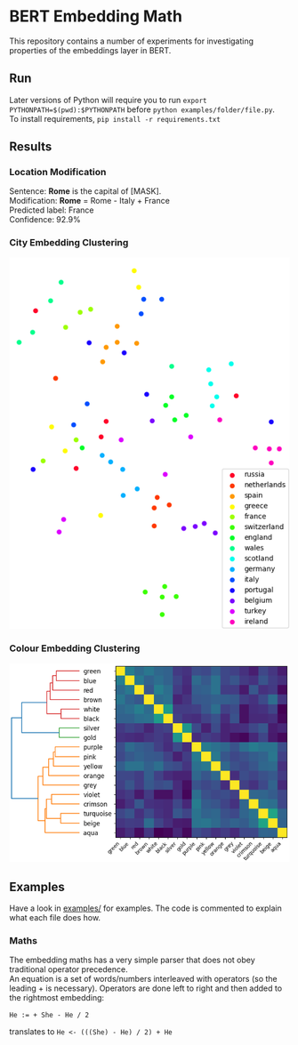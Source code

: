 # BERT Embedding Math
This repository contains a number of experiments for investigating properties of the embeddings layer in BERT.
## Run
Later versions of Python will require you to run `export PYTHONPATH=$(pwd):$PYTHONPATH` before `python examples/folder/file.py`.  
To install requirements, `pip install -r requirements.txt`
## Results
### Location Modification
Sentence: **Rome** is the capital of [MASK].  
Modification: **Rome** = Rome - Italy + France  
Predicted label: France  
Confidence: 92.9% 

### City Embedding Clustering
![City Embedding Clustering](images/countries.png "City Embedding Clustering")

### Colour Embedding Clustering
![Colour Embedding Clustering](images/colours.png "Colour Embedding Clustering")
## Examples
Have a look in [examples/](examples/) for examples. The code is commented to explain what each file does how.  
### Maths
The embedding maths has a very simple parser that does not obey traditional operator precedence.  
An equation is a set of words/numbers interleaved with operators (so the leading + is necessary). Operators are done left to right and then added to the rightmost embedding:
```
He := + She - He / 2
```
translates to `He <- (((She) - He) / 2) + He`
